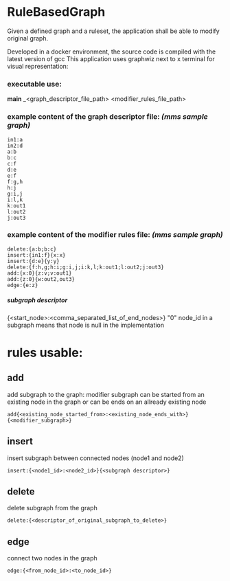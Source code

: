 # RuleBasedGraph
Given a defined graph and a ruleset, the application shall be able to modify original graph.

Developed in a docker environment, the source code is compiled with the latest version of gcc
This application uses graphwiz next to x terminal for visual representation:
### executable use:
**main** _<graph_descriptor_file_path> <modifier_rules_file_path>

### example content of the graph descriptor file: _(mms sample graph)_

    in1:a
    in2:d
    a:b
    b:c
    c:f
    d:e
    e:f
    f:g,h
    h:j
    g:i,j
    i:l,k
    k:out1
    l:out2
    j:out3




### example content of the modifier rules file: _(mms sample graph)_


    delete:{a:b;b:c}
    insert:{in1:f}{x:x}
    insert:{d:e}{y:y}
    delete:{f:h,g;h:i;g:i,j;i:k,l;k:out1;l:out2;j:out3}
    add:{x:0}{z:v;v:out1}
    add:{z:0}{w:out2,out3}
    edge:{e:z}



##### subgraph descriptor
{<start_node>:<comma_separated_list_of_end_nodes>}
"0" node_id in a subgraph means that node is null in the implementation
# rules usable:
## add
add subgraph to the graph:
modifier subgraph can be started from an existing node in the graph
or can be ends on an allready existing node
```
add{<existing_node_started_from>:<existing_node_ends_with>}{<modifier_subgraph>}
```

## insert
insert subgraph between connected nodes (node1 and node2)
```
insert:{<node1_id>:<node2_id>}{<subgraph descriptor>}
```

## delete
delete subgraph from the graph

```
delete:{<descriptor_of_original_subgraph_to_delete>}
```

##  edge
connect two nodes in the graph
```
edge:{<from_node_id>:<to_node_id>}
```





